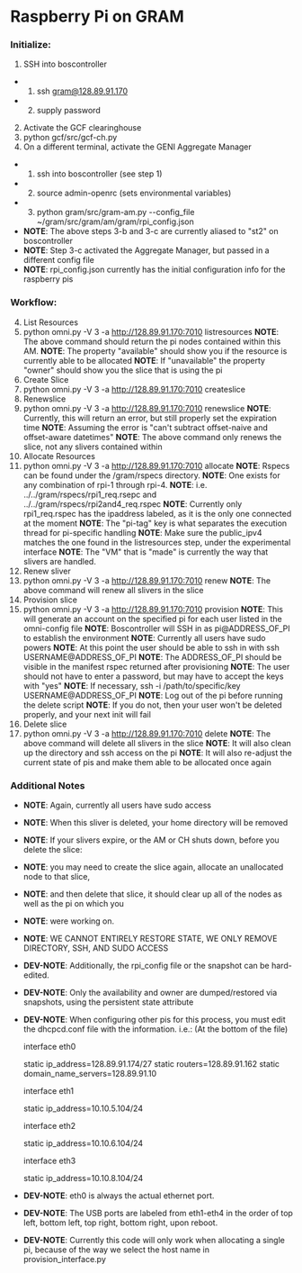 # Raspberry Pi on GRAM

### Initialize:

1. SSH into boscontroller
- 1. ssh gram@128.89.91.170
- 2. supply password
2. Activate the GCF clearinghouse
  1. python gcf/src/gcf-ch.py
3. On a different terminal, activate the GENI Aggregate Manager
- 1. ssh into boscontroller (see step 1)
- 2. source admin-openrc (sets environmental variables)
- 3. python gram/src/gram-am.py --config_file ~/gram/src/gram/am/gram/rpi_config.json
- **NOTE**: The above steps 3-b and 3-c are currently aliased to "st2" on boscontroller
- **NOTE**: Step 3-c activated the Aggregate Manager, but passed in a different config file
- **NOTE**: rpi_config.json currently has the initial configuration info for the raspberry pis

### Workflow: 

4. List Resources
  1. python omni.py -V 3 -a http://128.89.91.170:7010 listresources
  **NOTE**: The above command should return the pi nodes contained within this AM.
  **NOTE**: The property "available" should show you if the resource is currently able to be allocated
  **NOTE**: If "unavailable" the property "owner" should show you the slice that is using the pi
5. Create Slice
  1. python omni.py -V 3 -a http://128.89.91.170:7010 createslice <slicename>
6. Renewslice
  1. python omni.py -V 3 -a http://128.89.91.170:7010 renewslice <slicename> <YYYYMMDD>
  **NOTE**: Currently, this will return an error, but still properly set the expiration time
  **NOTE**: Assuming the error is "can't subtract offset-naive and offset-aware datetimes"
  **NOTE**: The above command only renews the slice, not any slivers contained within
7. Allocate Resources
  1. python omni.py -V 3 -a http://128.89.91.170:7010 allocate <slicename> <rspec>
  **NOTE**: Rspecs can be found under the /gram/rspecs directory.
  **NOTE**: One exists for any combination of rpi-1 through rpi-4.
  **NOTE**: i.e. ../../gram/rspecs/rpi1_req.rsepc and ../../gram/rspecs/rpi2and4_req.rspec
  **NOTE**: Currently only rpi1_req.rspec has the ipaddress labeled, as it is the only one connected at the moment
  **NOTE**: The "pi-tag" key is what separates the execution thread for pi-specific handling
  **NOTE**: Make sure the public_ipv4 matches the one found in the listresources step, under the experimental interface
  **NOTE**: The "VM" that is "made" is currently the way that slivers are handled.
8. Renew sliver
  1. python omni.py -V 3 -a http://128.89.91.170:7010 renew <slicename> <YYYYMMDD>
  **NOTE**: The above command will renew all slivers in the slice
9. Provision slice
  1. python omni.py -V 3 -a http://128.89.91.170:7010 provision <slicename>
  **NOTE**: This will generate an account on the specified pi for each user listed in the omni-config file
  **NOTE**: Boscontroller will SSH in as pi@ADDRESS_OF_PI to establish the environment
  **NOTE**: Currently all users have sudo powers
  **NOTE**: At this point the user should be able to ssh in with ssh USERNAME@ADDRESS_OF_PI
  **NOTE**: The ADDRESS_OF_PI should be visible in the manifest rspec returned after provisioning
  **NOTE**: The user should not have to enter a password, but may have to accept the keys with "yes"
  **NOTE**: If necessary, ssh -i /path/to/specific/key USERNAME@ADDRESS_OF_PI
  **NOTE**: Log out of the pi before running the delete script
  **NOTE**: If you do not, then your user won't be deleted properly, and your next init will fail
10. Delete slice
  1. python omni.py -V 3 -a http://128.89.91.170:7010 delete <slicename>
  **NOTE**: The above command will delete all slivers in the slice
  **NOTE**: It will also clean up the directory and ssh access on the pi
  **NOTE**: It will also re-adjust the current state of pis and make them able to be allocated once again

### Additional Notes

- **NOTE**: Again, currently all users have sudo access
- **NOTE**: When this sliver is deleted, your home directory will be removed
- **NOTE**: If your slivers expire, or the AM or CH shuts down, before you delete the slice:
- **NOTE**: you may need to create the slice again, allocate an unallocated node to that slice,
- **NOTE**: and then delete that slice, it should clear up all of the nodes as well as the pi on which you
- **NOTE**: were working on.
- **NOTE**: WE CANNOT ENTIRELY RESTORE STATE, WE ONLY REMOVE DIRECTORY, SSH, AND SUDO ACCESS
- **DEV-NOTE**: Additionally, the rpi_config file or the snapshot can be hard-edited.
- **DEV-NOTE**: Only the availability and owner are dumped/restored via snapshots, using the persistent state attribute
- **DEV-NOTE**: When configuring other pis for this process, you must edit the dhcpcd.conf file with the information. i.e.: 
  (At the bottom of the file)

  interface eth0

  static ip_address=128.89.91.174/27 
  static routers=128.89.91.162
  static domain_name_servers=128.89.91.10

  interface eth1

  static ip_address=10.10.5.104/24

  interface eth2

  static ip_address=10.10.6.104/24

  interface eth3

  static ip_address=10.10.8.104/24

- **DEV-NOTE**: eth0 is always the actual ethernet port.
- **DEV-NOTE**: The USB ports are labeled from eth1-eth4 in the order of top left, bottom left, top right, bottom right, upon reboot.
- **DEV-NOTE**: Currently this code will only work when allocating a single pi, because of the way we select the host name in provision_interface.py
